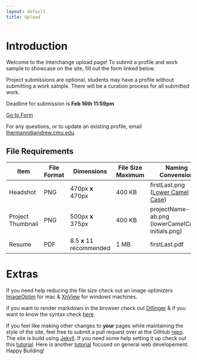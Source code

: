 ```yaml
---
layout: default
title: Upload
---
```

# Introduction

Welcome to the Interchange upload page! To submit a profile and work sample to showcase on the site, fill out the form linked below.

Project submissions are optional, students may have a profile without submitting a work sample. There will be a curation process for all submitted work.

Deadline for submission is **Feb 16th 11:59pm**

<div class="buttonContainer formButton">
  <a target="_blank" href="https://forms.gle/YjcHZzKw1La6Kicw7">
    <div class="button">
      Go to Form
    </div>
  </a>
</div>

For any questions, or to update an existing profile, email lhermann@andrew.cmu.edu.

## File Requirements

| Item           | File Format          | Dimensions               | File Size Maximum | Naming Convension |
| -------------- | -------------------- | ------------------------ | ----------------- | ----------------- |
| Headshot       | PNG                  | 470px **x** 470px        | 400 KB | firstLast.png ([Lower Camel Case](http://wiki.c2.com/?LowerCamelCase))|
| Project Thumbnail     | PNG                  | 500px **x** 375px        | 400 KB | projectName-ab.png (lowerCamelCase-initials.png) |
| Resume         | PDF                  | 8.5 **x** 11 recommended | 1 MB   | firstLast.pdf |


# Extras

If you need help reducing the file size check out an image optimizers [ImageOptim](https://imageoptim.com) for mac & [XnView](http://www.xnview.com/en/) for windows machines.

if you want to render markdown in the browser check out [Dillinger](http://dillinger.io) & if you want to know the syntax check [here](https://github.com/adam-p/markdown-here/wiki/Markdown-Cheatsheet).

If you feel like making other changes to **your** pages while maintaining the style of the site, feel free to submit a pull request over at the GitHub [repo](https://github.com/naher94/interchange). The site is build using [Jekyll](https://jekyllrb.com). If you need some help setting it up check out this [tutorial](https://dzgn.io/wdw.html). Here is another [tutorial](https://scottylabs.org/portfolio/) focused on general web developement. Happy Building! <span class="emoji emoji-party"></span> <span class="emoji emoji-wrench"></span>
